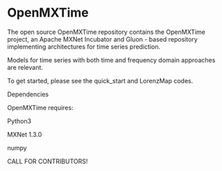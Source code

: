 # OpenMXTime
The open source OpenMXTime repository contains the OpenMXTime project, an Apache MXNet Incubator and Gluon - based repository implementing architectures for time series prediction. 

Models for time series with both time and frequency domain approaches are relevant.

To get started, please see the quick_start and LorenzMap codes.

Dependencies

OpenMXTime requires:

Python3

MXNet 1.3.0

numpy

CALL FOR CONTRIBUTORS!
